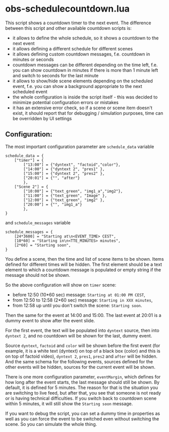 

# obs-schedulecountdown.lua

This script shows a countdown timer to the next event. The difference between this script and other available countdown scripts is:
- it allows to define the whole schedule, so it shows a countdown to the next event
- it allows defining a different schedule for different scenes
- it allows defining custom countdown messages, f.e. countdown in minutes or seconds
- countdown messages can be different depending on the time left, f.e. you can show countdown in minutes if there is more than 1 minute left and switch to seconds for the last minute
- it allows to show/hide scene elements depending on the scheduled event, f.e. you can show a background appropriate to the next scheduled event
- the whole configuration is inside the script itself - this was decided to minimize potential configuration errors or mistakes
- it has an extensive error check, so if a scene or scene item doesn't exist, it should report that
for debugging / simulation purposes, time can be overridden by UI settings

## Configuration:

The most important configuration parameter are `schedule_data` variable
```
schedule_data = {
	["timer"] = {
		["13:00"] = {"dyntext", "factoid","color"},
		["14:00"] = {"dyntext 2", "pres1" },
	 	["15:00"] = {"dyntext 2", "pres2" },
	 	["20:01"] = {"", "after"}
	 	},
	["Scene 2"] = {
		["10:00"] = {"text_green", "img1_a","img2"},
		["11:00"] = {"text_green", "Image" },
	 	["12:00"] = {"text_green", "img2" },
	 	["20:00"] = {"", "img1_a"}
	 	},
}
```

and `schedule_messages` variable
```
schedule_messages = {
	[24*3600] = "Starting at\n<EVENT_TIME> CEST",
	[10*60] = "Starting in\n<TTE_MINUTES> minutes",
	[2*60] = "Starting soon",
}
```

You define a scene, then the time and list of scene items to be shown. Items defined for different times will be hidden. The first element should be a text element to which a countdown message is populated or empty string if the message should not be shown.

So the above configuration will show on `timer` scene:
- before 12:50 (10*60 sec) message: `Starting at 01:00 PM CEST`,
- from 12:50 to 12:58 (2*60 sec) message: `Starting in XXX minutes`,
- from 12:58 up until you don't switch the scene: `Starting soon`.

Then the same for the event at 14:00 and 15:00. The last event at 20:01 is a dummy event to show after the event slide.

For the first event, the text will be populated into `dyntext` source, then into `dyntext 2`, and no countdown will be shown for the last, dummy event.

Source `dyntext`, `factoid` and `color` will be shown before the first event (for example, it is a white text (dyntext) on top of a black box (color) and this is on top of factoid video), `dyntext 2`, `pres1`, `pres2` and `after` will be hidden. And the same schema for the following events, sources defined for the other events will be hidden, sources for the current event will be shown.

There is one more configuration parameter, `eventMargin`, which defines for how long after the event starts, the last message should still be shown. By default, it is defined for 5 minutes. The reason for that is the situation you are switching to live feed, but after that, you see that someone is not ready or is having technical difficulties. If you switch back to countdown scene within 5 minutes, it will still show the `Starting soon` message.

If you want to debug the script, you can set a dummy time in properties as well as you can force the event to be switched even without switching the scene. So you can simulate the whole thing.


